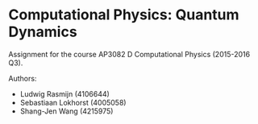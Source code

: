 # Computational Physics: Quantum Dynamics

Assignment for the course AP3082 D Computational Physics (2015-2016 Q3).

Authors:
* Ludwig Rasmijn (4106644)
* Sebastiaan Lokhorst (4005058)
* Shang-Jen Wang (4215975)
